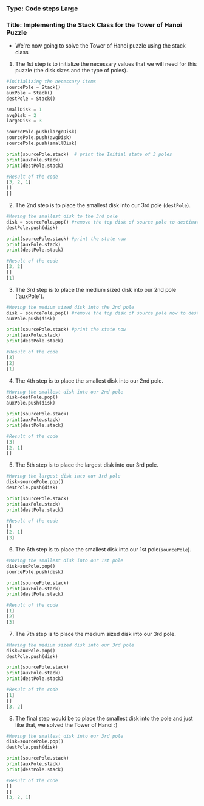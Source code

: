 ### Type: Code steps Large ###

### Title: Implementing the Stack Class for the Tower of Hanoi Puzzle ###

- We're now going to solve the Tower of Hanoi puzzle using the stack class

1. The 1st step is to initialize the necessary values that we will need for this puzzle (the disk sizes and the type of poles).

```python
#Initializing the necessary items
sourcePole = Stack()
auxPole = Stack()
destPole = Stack()

smallDisk = 1
avgDisk = 2
largeDisk = 3

sourcePole.push(largeDisk)
sourcePole.push(avgDisk)
sourcePole.push(smallDisk)

print(sourcePole.stack)  # print the Initial state of 3 poles
print(auxPole.stack)
print(destPole.stack)

#Result of the code
[3, 2, 1]
[]
[]
```

2. The 2nd step is to place the smallest disk into our 3rd pole (`destPole`).

```python
#Moving the smallest disk to the 3rd pole
disk = sourcePole.pop() #remove the top disk of source pole to destination pole
destPole.push(disk)

print(sourcePole.stack) #print the state now
print(auxPole.stack)
print(destPole.stack)

#Result of the code
[3, 2]
[]
[1]
```

3. The 3rd step is to place the medium sized disk into our 2nd pole ('auxPole`).

```python
#Moving the medium sized disk into the 2nd pole
disk = sourcePole.pop() #remove the top disk of source pole now to destination pole
auxPole.push(disk)

print(sourcePole.stack) #print the state now
print(auxPole.stack)
print(destPole.stack)

#Result of the code
[3]
[2]
[1]
```

4. The 4th step is to place the smallest disk into our 2nd pole.

```python
#Moving the smallest disk into our 2nd pole
disk=destPole.pop()
auxPole.push(disk)

print(sourcePole.stack)
print(auxPole.stack)
print(destPole.stack)

#Result of the code
[3]
[2, 1]
[]
```

5. The 5th step is to place the largest disk into our 3rd pole.

```python
#Moving the largest disk into our 3rd pole
disk=sourcePole.pop()
destPole.push(disk)

print(sourcePole.stack)
print(auxPole.stack)
print(destPole.stack)

#Result of the code
[]
[2, 1]
[3]
```

6. The 6th step is to place the smallest disk into our 1st pole(`sourcePole`).

```python
#Moving the smallest disk into our 1st pole
disk=auxPole.pop()
sourcePole.push(disk)

print(sourcePole.stack)
print(auxPole.stack)
print(destPole.stack)

#Result of the code
[1]
[2]
[3]
```

7. The 7th step is to place the medium sized disk into our 3rd pole.

```python
#Moving the medium sized disk into our 3rd pole
disk=auxPole.pop()
destPole.push(disk)

print(sourcePole.stack)
print(auxPole.stack)
print(destPole.stack)

#Result of the code
[1]
[]
[3, 2]
```

8. The final step would be to place the smallest disk into the pole and just like that, we solved the Tower of Hanoi :)

```python
#Moving the smallest disk into our 3rd pole
disk=sourcePole.pop()
destPole.push(disk)

print(sourcePole.stack)
print(auxPole.stack)
print(destPole.stack)

#Result of the code
[]
[]
[3, 2, 1]
```
